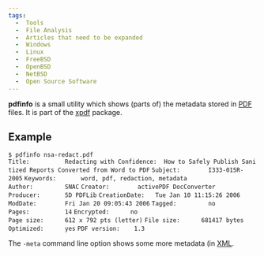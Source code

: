 ```yaml
---
tags:
  -  Tools 
  -  File Analysis
  -  Articles that need to be expanded
  -  Windows
  -  Linux
  -  FreeBSD
  -  OpenBSD
  -  NetBSD
  -  Open Source Software
---
```

**pdfinfo** is a small utility which shows (parts of) the metadata
stored in [PDF](pdf.md) files. It is part of the
[xpdf](xpdf.md) package.

## Example

`$ pdfinfo nsa-redact.pdf`
`Title:          Redacting with Confidence:  How to Safely Publish Sanitized Reports Converted from Word to PDF`
`Subject:        I333-015R-2005`
`Keywords:       word, pdf, redaction, metadata`
`Author:         SNAC`
`Creator:        activePDF DocConverter`
`Producer:       5D PDFLib`
`CreationDate:   Tue Jan 10 11:15:26 2006`
`ModDate:        Fri Jan 20 09:05:43 2006`
`Tagged:         no`
`Pages:          14`
`Encrypted:      no`
`Page size:      612 x 792 pts (letter)`
`File size:      681417 bytes`
`Optimized:      yes`
`PDF version:    1.3`

The `-meta` command line option shows some more metadata (in
[XML](xml.md).